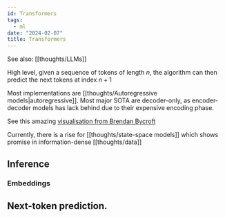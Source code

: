 ```yaml
---
id: Transformers
tags:
  - ml
date: "2024-02-07"
title: Transformers
---
```


See also: [[thoughts/LLMs]]

High level, given a sequence of tokens of length $n$, the algorithm can then predict the next tokens at index $n+1$

Most implementations are [[thoughts/Autoregressive models|autoregressive]]. Most major SOTA are decoder-only, as encoder-decoder models has lack behind due to their expensive encoding phase.

See this amazing [visualisation from Brendan Bycroft](https://bbycroft.net/llm)

Currently, there is a rise for [[thoughts/state-space models]] which shows promise in information-dense [[thoughts/data]]

## Inference

### Embeddings

## Next-token prediction.


